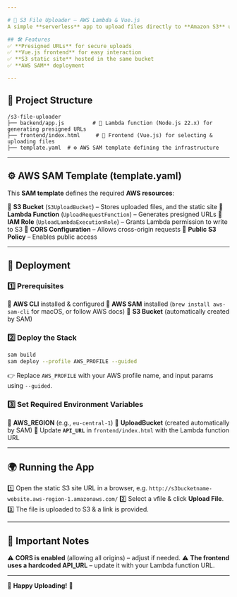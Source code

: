 ```yaml
---

# 🚀 S3 File Uploader – AWS Lambda & Vue.js
A simple **serverless** app to upload files directly to **Amazon S3** using **presigned URLs**.

## 🛠️ Features
✅ **Presigned URLs** for secure uploads
✅ **Vue.js frontend** for easy interaction
✅ **S3 static site** hosted in the same bucket
✅ **AWS SAM** deployment

---
```


## 📂 Project Structure
```
/s3-file-uploader
├── backend/app.js         # 🚀 Lambda function (Node.js 22.x) for generating presigned URLs
├── frontend/index.html     # 🎨 Frontend (Vue.js) for selecting & uploading files
├── template.yaml  # ⚙️ AWS SAM template defining the infrastructure
```

---

## ⚙️ AWS SAM Template (template.yaml)  

This **SAM template** defines the required **AWS resources**:

🔹 **S3 Bucket** (`S3UploadBucket`) – Stores uploaded files, and the static site
🔹 **Lambda Function** (`UploadRequestFunction`) – Generates presigned URLs
🔹 **IAM Role** (`UploadLambdaExecutionRole`) – Grants Lambda permission to write to S3
🔹 **CORS Configuration** – Allows cross-origin requests
🔹 **Public S3 Policy** – Enables public access

---

## 🚀 Deployment

### 1️⃣ Prerequisites 
🔹 **AWS CLI** installed & configured
🔹 **AWS SAM** installed (`brew install aws-sam-cli` for macOS, or follow AWS docs)
🔹 **S3 Bucket** (automatically created by SAM)

### 2️⃣ Deploy the Stack 
```sh
sam build
sam deploy --profile AWS_PROFILE --guided
```
👉 Replace `AWS_PROFILE` with your AWS profile name, and input params using `--guided`.

### 3️⃣ Set Required Environment Variables 
🔹 **AWS_REGION** (e.g., `eu-central-1`)
🔹 **UploadBucket** (created automatically by SAM)
🔹 Update **`API_URL`** in `frontend/index.html` with the Lambda function URL

---

## 🌍 Running the App

1️⃣ Open the static S3 site URL in a browser, e.g. `http://s3bucketname-website.aws-region-1.amazonaws.com/` 
2️⃣ Select a vfile & click **Upload File**. 
3️⃣ The file is uploaded to S3 & a link is provided. 

---

## 📌 Important Notes
⚠️ **CORS is enabled** (allowing all origins) – adjust if needed.
⚠️ **The frontend uses a hardcoded API_URL** – update it with your Lambda function URL.

---

🎉 **Happy Uploading!** 🚀
